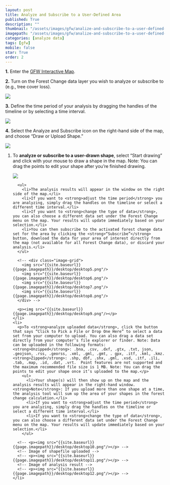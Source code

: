 ```yaml
---
layout: post
title: Analyze and Subscribe to a User-Defined Area
published: True
description: ""
thumbnail: "/assets/images/gfw/analize-and-subscribe-to-a-user-defined-area/thumbnail.png"
imagepath: "/assets/images/gfw/analize-and-subscribe-to-a-user-defined-area"
categories: [analyze data]
tags: [gfw]
mobile: false
star: True
order: 2
---
```





<div id="desktopContent" class="content">
  <p><strong>1.</strong> Enter the <a href="/map" target="_blank">GFW Interactive Map</a>.</p>
  <p><strong>2.</strong> Turn on the Forest Change data layer you wish to analyze or subscribe to (e.g., tree cover loss).</p>
  <p><img src="{{site.baseurl}}{{page.imagepath}}/desktop/desktop1.png"/></p>
  <p><strong>3.</strong> Define the time period of your analysis by dragging the handles of the timeline or by selecting a time interval.</p>
  <p><img src="{{site.baseurl}}{{page.imagepath}}/desktop/desktop2.png"/></p>
  <p><strong>4.</strong> Select the Analyze and Subscribe icon on the right-hand side of the map, and choose “Draw or Upload Shape.”</p>
  <p><img src="{{site.baseurl}}{{page.imagepath}}/desktop/desktop3.png"/></p>
  <ol class="-romanic">
    <li>
      <p>To <strong>analyze or subscribe to a user-drawn shape</strong>, select “Start drawing” and click with your mouse to draw a shape in the map. Note: You can drag the points to edit your shape after you’re finished drawing.</p>
      <p><img src="{{site.baseurl}}{{page.imagepath}}/desktop/desktop4.gif"/></p>

      <ul>
        <li>The analysis results will appear in the window on the right side of the map.</li>
        <li>If you want to <strong>adjust the time period</strong> you are analyzing, simply drag the handles on the timeline or select a different time interval.</li>
        <li>If you want to <strong>change the type of data</strong>, you can also choose a different data set under the Forest Change menu on the map. Your results will update immediately based on your selection.</li>
        <li>You can then subscribe to the activated forest change data set for the area by clicking the <strong>“Subscribe”</strong> button, download the data for your area of interest directly from the map (not available for all Forest Change data), or discard your analysis.</li>
      </ul>

      <!-- <div class="image-grid">
        <img src="{{site.baseurl}}{{page.imagepath}}/desktop/desktop5.png"/>
        <img src="{{site.baseurl}}{{page.imagepath}}/desktop/desktop6.png"/>
        <img src="{{site.baseurl}}{{page.imagepath}}/desktop/desktop7.png"/>
        <img src="{{site.baseurl}}{{page.imagepath}}/desktop/desktop8.png"/>
      </div> -->
     
      <p><img src="{{site.baseurl}}{{page.imagepath}}/desktop/desktop9.png"/></p>
    </li>
    <li>
      <p>To <strong>analyze uploaded data</strong>, click the button that says “Click to Pick a File or Drop One Here” to select a data set from your computer to upload. You can also drag a data set directly from your computer’s file explorer or finder. Note: Data can be uploaded in the following formats: <strong>Unzipped</strong>: .bna, .csv, .dxf, .gtx, .txt, json, .geojson, .rss, .georss, .xml, .gml, .gmt, . gpx, .itf, .kml, .kmz. <strong>Zipped</strong>: .shp, dbf, .shx, .gml, .xsd, .itf, .ili, .tab, .map, .id, .dat, .vrt.  Point features are not supported and the maximum recommended file size is 1 MB. Note: You can drag the points to edit your shape once it’s uploaded to the map.</p>
        <ul>
          <li>Your shape(s) will then show up on the map and the analysis results will appear in the right-hand window. <strong>Note</strong>: If you upload more than one shape at a time, the analysis tool will sum up the area of your shapes in the forest change calculation.</li>
          <li>If you want to <strong>adjust the time period</strong> you are analyzing, simply drag the handles on the timeline or select a different time interval.</li>
          <li>If you want to <strong>change the type of data</strong>, you can also choose a different data set under the Forest Change menu on the map. Your results will update immediately based on your selection.</li>
        </ul>
      
      <!-- <p><img src="{{site.baseurl}}{{page.imagepath}}/desktop/desktop10.png"/></p> -->
      <!-- Image of shapefile uploaded -->
      <!-- <p><img src="{{site.baseurl}}{{page.imagepath}}/desktop/desktop11.png"/></p> -->
      <!-- Image of analysis result -->
      <!-- <p><img src="{{site.baseurl}}{{page.imagepath}}/desktop/desktop12.png"/></p> -->
    </li>
  </ol>
</div>








<div id="mobileContent" class="content">
</div>
